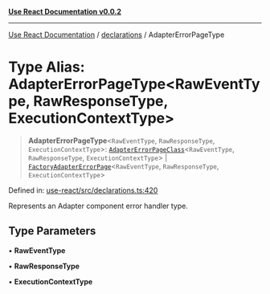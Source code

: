 [**Use React Documentation v0.0.2**](../../README.md)

***

[Use React Documentation](../../modules.md) / [declarations](../README.md) / AdapterErrorPageType

# Type Alias: AdapterErrorPageType\<RawEventType, RawResponseType, ExecutionContextType\>

> **AdapterErrorPageType**\<`RawEventType`, `RawResponseType`, `ExecutionContextType`\>: [`AdapterErrorPageClass`](AdapterErrorPageClass.md)\<`RawEventType`, `RawResponseType`, `ExecutionContextType`\> \| [`FactoryAdapterErrorPage`](FactoryAdapterErrorPage.md)\<`RawEventType`, `RawResponseType`, `ExecutionContextType`\>

Defined in: [use-react/src/declarations.ts:420](https://github.com/stonemjs/use-react/blob/9a749b225241b8e0ac2a5483904ca8322927b1d4/src/declarations.ts#L420)

Represents an Adapter component error handler type.

## Type Parameters

• **RawEventType**

• **RawResponseType**

• **ExecutionContextType**
